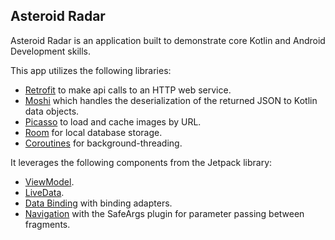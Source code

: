 ## Asteroid Radar

Asteroid Radar is an application built to demonstrate core Kotlin and Android Development skills.

This app utilizes the following libraries:

* [Retrofit](https://square.github.io/retrofit/) to make api calls to an HTTP web service.
* [Moshi](https://github.com/square/moshi) which handles the deserialization of the returned JSON to Kotlin data objects. 
* [Picasso](https://github.com/square/picasso) to load and cache images by URL.
* [Room](https://developer.android.com/training/data-storage/room) for local database storage.
* [Coroutines](https://kotlinlang.org/docs/coroutines-overview.html) for background-threading.
  
It leverages the following components from the Jetpack library:

* [ViewModel](https://developer.android.com/topic/libraries/architecture/viewmodel).
* [LiveData](https://developer.android.com/topic/libraries/architecture/livedata).
* [Data Binding](https://developer.android.com/topic/libraries/data-binding/) with binding adapters.
* [Navigation](https://developer.android.com/topic/libraries/architecture/navigation/) with the SafeArgs plugin for parameter passing between fragments.

